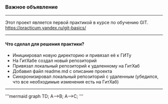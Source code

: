 ### Важное объявление

---

Этот проект является первой практикой в курсе по обучению GIT.
https://practicum.yandex.ru/git-basics/

---

#### Что сделал для решения практики?

* Инициировал новую директорию и привязал её к ГИТу
* На ГитХабе создал новый репозиторий
* Привязал локальный репозиторий к удаленному на ГитХаб
* Добавил файл readme.md с описание проекта
* Синхронизировал локальный репозиторий с удаленным (убедился, что все необходимые изменения есть на ГитХаб)

---


'''mermaid
graph TD;
A-->B;
A-->C;
'''